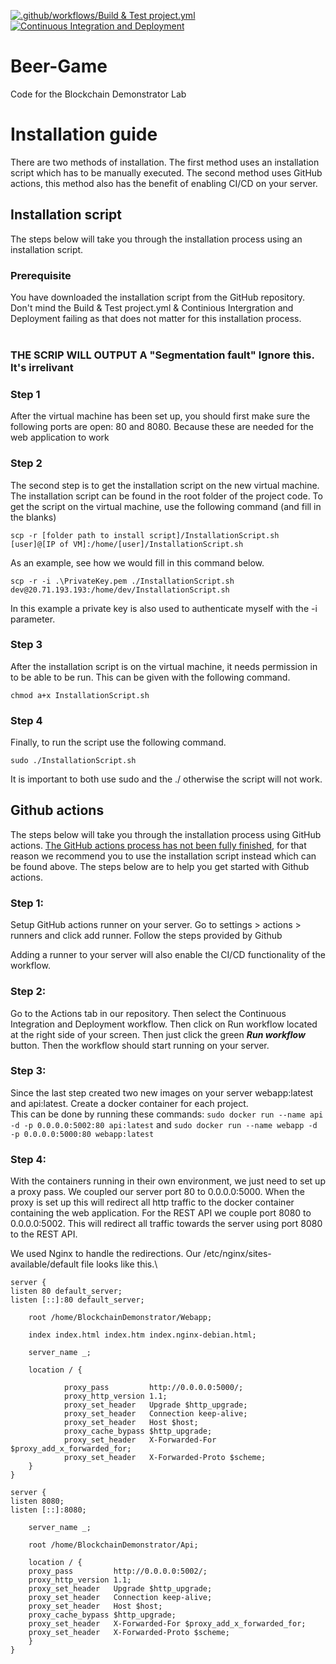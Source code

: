 [![.github/workflows/Build & Test project.yml](https://github.com/Hogeschool-Windesheim/Beer-Game/actions/workflows/Build%20&%20Test%20project.yml/badge.svg)](https://github.com/Hogeschool-Windesheim/Beer-Game/actions/workflows/Build%20&%20Test%20project.yml)
[![Continuous Integration and Deployment](https://github.com/Hogeschool-Windesheim/Beer-Game/actions/workflows/Continuous%20Integration%20and%20Deployment.yml/badge.svg)](https://github.com/Hogeschool-Windesheim/Beer-Game/actions/workflows/Continuous%20Integration%20and%20Deployment.yml)
# Beer-Game
Code for the Blockchain Demonstrator Lab

# Installation guide
There are two methods of installation. The first method uses an installation script which has to be 
manually executed. The second method uses GitHub actions, this method also has the benefit of enabling CI/CD 
on your server. 
## Installation script
The steps below will take you through the installation process using an installation script.
### Prerequisite 
You have downloaded the installation script from the GitHub repository. Don't mind the Build & Test project.yml & Continious Intergration and Deployment failing as that does not matter for this installation process.
<br>
<br>
### <b> THE SCRIP WILL OUTPUT A "Segmentation fault" Ignore this. It's irrelivant </b>
### Step 1
After the virtual machine has been set up, you should first make sure the following ports are open: 80 and 8080. Because 
these are needed for the web application to work

### Step 2

The second step is to get the installation script on the new virtual machine. 
The installation script can be found in the root folder of the project code. 
To get the script on the virtual machine, use the following command (and fill in the blanks)

`scp -r [folder path to install script]/InstallationScript.sh [user]@[IP of VM]:/home/[user]/InstallationScript.sh`

As an example, see how we would fill in this command below.

`scp -r -i .\PrivateKey.pem ./InstallationScript.sh dev@20.71.193.193:/home/dev/InstallationScript.sh`

In this example a private key is also used to authenticate myself with the -i parameter.

### Step 3

After the installation script is on the virtual machine, it needs permission in to be able to be run. This can be given with the following command.

`chmod a+x InstallationScript.sh`

### Step 4

Finally, to run the script use the following command.

`sudo ./InstallationScript.sh`

It is important to both use sudo and the ./ otherwise the script will not work.
## Github actions
The steps below will take you through the installation process using GitHub actions. <ins>The GitHub actions process has not been fully finished</ins>, for that reason we recommend you to use the installation script instead which can be found above. The steps below are to help you get started with Github actions. 
### Step 1:
Setup GitHub actions runner on your server. Go to settings > actions > runners and click add runner. 
Follow the steps provided by Github

Adding a runner to your server will also enable the CI/CD functionality of the workflow.

### Step 2: 
Go to the Actions tab in our repository. Then select the Continuous Integration and Deployment workflow. 
Then click on Run workflow located at the right side of your screen. Then just click the green ***Run workflow*** 
button. Then the workflow should start running on your server.

### Step 3:
Since the last step created two new images on your server webapp:latest and api:latest.
Create a docker container for each project.\
This can be done by running these commands: 
`sudo docker run --name api -d -p 0.0.0.0:5002:80 api:latest` and 
`sudo docker run --name webapp -d -p 0.0.0.0:5000:80 webapp:latest`

### Step 4:
With the containers running in their own environment, we just need to set up a proxy pass. 
We coupled our server port 80 to 0.0.0.0:5000. When the proxy is set up this will redirect all http traffic
to the docker container containing the web application. For the REST API we couple port 8080 to 0.0.0.0:5002. 
This will redirect all traffic towards the server using port 8080 to the REST API.

We used Nginx to handle the redirections. Our /etc/nginx/sites-available/default file looks like this.\

    server {
    listen 80 default_server;
    listen [::]:80 default_server;

        root /home/BlockchainDemonstrator/Webapp;

        index index.html index.htm index.nginx-debian.html;

        server_name _;

        location / {

                proxy_pass         http://0.0.0.0:5000/;
                proxy_http_version 1.1;
                proxy_set_header   Upgrade $http_upgrade;
                proxy_set_header   Connection keep-alive;
                proxy_set_header   Host $host;
                proxy_cache_bypass $http_upgrade;
                proxy_set_header   X-Forwarded-For $proxy_add_x_forwarded_for;
                proxy_set_header   X-Forwarded-Proto $scheme;
        }
    }

    server {
    listen 8080;
    listen [::]:8080;

        server_name _;

        root /home/BlockchainDemonstrator/Api;

        location / {
        proxy_pass         http://0.0.0.0:5002/;
        proxy_http_version 1.1;
        proxy_set_header   Upgrade $http_upgrade;
        proxy_set_header   Connection keep-alive;
        proxy_set_header   Host $host;
        proxy_cache_bypass $http_upgrade;
        proxy_set_header   X-Forwarded-For $proxy_add_x_forwarded_for;
        proxy_set_header   X-Forwarded-Proto $scheme;
        }
    }
